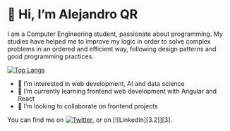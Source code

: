 # 👋 Hi, I’m Alejandro QR

I am a Computer Engineering student, passionate about programming. My studies have helped me to improve my logic in order to solve complex problems in an ordered and efficient way, following design patterns and good programming practices.

[![Top Langs](https://github-readme-stats.vercel.app/api/top-langs/?username=AlejandroQR23&layout=compact&theme=dark)](https://github.com/anuraghazra/github-readme-stats)


- 👀 I’m interested in web development, AI and data science
- 🌱 I’m currently learning frontend web development with Angular and React
- 💞️ I’m looking to collaborate on frontend projects

You can find me on [![Twitter][1.2]][1], or on [![LinkedIn][3.2]][3].

<!-- Icons -->

[1.2]: http://i.imgur.com/wWzX9uB.png (twitter icon without padding)
[2.2]: https://raw.githubusercontent.com/MartinHeinz/MartinHeinz/master/linkedin-3-16.png (LinkedIn icon without padding)

<!-- Links to your social media accounts -->

[1]: https://twitter.com/alejandroqr23
[2]: https://www.linkedin.com/in/alejandro-quijano-ram%C3%ADrez-b388891b7/

<!---
AlejandroQR23/AlejandroQR23 is a ✨ special ✨ repository because its `README.md` (this file) appears on your GitHub profile.
You can click the Preview link to take a look at your changes.
--->
